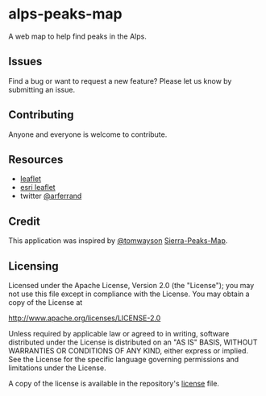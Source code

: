 alps-peaks-map
================

A web map to help find peaks in the Alps.


## Issues

Find a bug or want to request a new feature?  Please let us know by submitting an issue.

## Contributing

Anyone and everyone is welcome to contribute.

## Resources

* [leaflet](http://leafletjs.com/)
* [esri leaflet](http://esri.github.io/esri-leaflet)
* twitter [@arferrand](http://twitter.com/arferrand)

## Credit

This application was inspired by [@tomwayson](https://github.com/tomwayson) [Sierra-Peaks-Map](https://github.com/tomwayson/sierra-peaks-map).

## Licensing

Licensed under the Apache License, Version 2.0 (the "License");
you may not use this file except in compliance with the License.
You may obtain a copy of the License at

   http://www.apache.org/licenses/LICENSE-2.0

Unless required by applicable law or agreed to in writing, software
distributed under the License is distributed on an "AS IS" BASIS,
WITHOUT WARRANTIES OR CONDITIONS OF ANY KIND, either express or implied.
See the License for the specific language governing permissions and
limitations under the License.

A copy of the license is available in the repository's [license](LICENSE) file.
